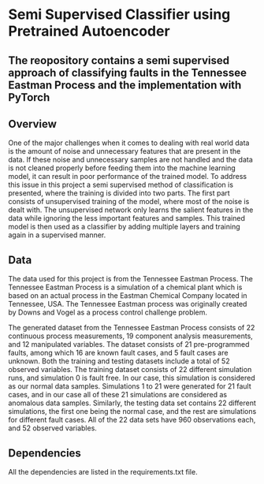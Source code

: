 # Semi Supervised Classifier using Pretrained Autoencoder

## The reopository contains a semi supervised approach of classifying faults in the Tennessee Eastman Process and the implementation with PyTorch

## Overview

One of the major challenges when it comes to dealing with real world data is the amount of noise and unnecessary features that are present in the data. If these noise and unnecessary samples are not handled and the data is not cleaned properly before feeding them into the machine learning model, it can result in poor performance of the trained model. To address this issue in this project a semi supervised method of classification is presented, where the training is divided into two parts. The first part consists of unsupervised training of the model, where most of the noise is dealt with. The unsupervised network only learns the salient features in the data while ignoring the less important features and samples. This trained model is then used as a classifier by adding multiple layers and training again in a supervised manner.

## Data

The data used for this project is from the Tennessee Eastman Process. The Tennessee Eastman Process is a simulation of a chemical plant which is based on an actual process in the Eastman Chemical Company located in Tennessee, USA. The Tennessee Eastman process was originally created by Downs and Vogel as a process control challenge problem. 

The generated dataset from the Tennessee Eastman Process consists of 22 continuous process measurements, 19 component analysis measurements, and 12 manipulated variables. The dataset consists of 21 pre-programmed faults, among which 16 are known fault cases, and 5 fault cases are unknown. Both the training and testing datasets include a total of 52 observed variables. The training dataset consists of 22 different simulation runs, and simulation 0 is fault free. In our case, this simulation is considered as our normal data samples. Simulations 1 to 21 were generated for 21 fault cases, and in our case all of these 21 simulations are considered as anomalous data samples. Similarly, the testing data set contains 22 different simulations, the first one being the normal case, and the rest are simulations for different fault cases. All of the 22 data sets have 960 observations each, and 52 observed variables.


## Dependencies

All the dependencies are listed in the requirements.txt file.
